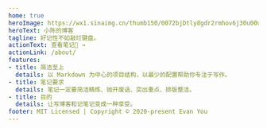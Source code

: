 ```yaml
---
home: true
heroImage: https://wx1.sinaimg.cn/thumb150/0072bjDtly8gdr2rmhov6j30u00u0418.jpg
heroText: 小陈的博客
tagline: 好记性不如敲烂键盘。
actionText: 查看笔记📒 →
actionLink: /about/
features:
- title: 简洁至上
  details: 以 Markdown 为中心的项目结构，以最少的配置帮助你专注于写作。
- title: 笔记要求
  details: 笔记一定要简洁精炼、抛开废话、突出重点、排版整洁。
- title: 目的
  details: 让写博客和记笔记变成一种享受。
footer: MIT Licensed | Copyright © 2020-present Evan You
---
```


